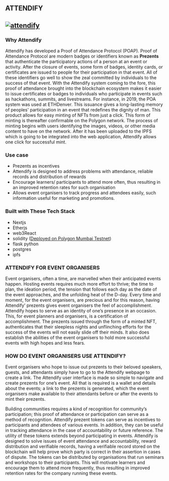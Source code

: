 
## ATTENDIFY
<!-- <img="attendify" alt="Attendify" src="https://drive.google.com/file/d/1ETMfzD7HK33Wi5Ih2XQ4AiTc7CBo2U-h/view?usp=share_link"> -->

[![attendify](https://drive.google.com/file/d/1ETMfzD7HK33Wi5Ih2XQ4AiTc7CBo2U-h/view?usp=share_link)](https://digitalocean.com)
--------------
### Why Attendify

Attendify has developed a Proof of Attendance Protocol (POAP).
Proof of Attendance Protocol are modern badges or identifiers known as **Prezents** that authenticate the participatory actions of a person at an event or activity. After the closure of events, some form of badges, identity cards, or certificates are issued to people for their participation in that event. All of these identifiers go well to show the zeal committed by individuals to the success of that event.
With the Attendify system coming to the fore, this proof of attendance brought into the blockchain ecosystem makes it easier to issue certificates or badges to individuals who participate in events such as hackathons, summits, and livestreams. For instance, in 2019, the POA system was used at ETHDenver. This issuance gives a long-lasting memory of peoples' participation in an event that redefines the dignity of man.
This product allows for easy minting of NFTs from just a click. This form of minting is thereafter confirmable on the Polygon network. The process of minting begins with users identifying the images, videos, or other media content to have on the network. After it has been uploaded to the IPFS which is going to be integrated into the web application, Attendify allows one click for successful mint.


### Use case
- Prezents as incentives
- Attendify is designed to address problems with attendance, reliable records and distribution of rewards
- Encourage learners/ participants to attend more often, thus resulting in an improved retention rates for such organisation
- Allows event organisers to track progress and attendees easily, such information useful for marketing and promotions.

### Built with These Tech Stack
- Nextjs
- Etherjs
- web3React
- solidity ([Deployed on Polygon Mumbai Testnet](https://mumbai.polygonscan.com/address/0x6e2E47B107701C9BCdCa003f8B7e70A75BCF385e#code)) 
- flask python 
- postgres
- ipfs

### ATTENDIFY FOR EVENT ORGANISERS
Event organisers, often a time, are marvelled when their anticipated events happen. Hosting events requires much more effort to thrive; the time to plan, the ideation period, the tension that follows each day as the date of the event approaches, and the unfolding heat of the D-day. Every time and moment, for the event organisers, are precious and for this reason, having Attendify’ prezents gives event organisers the feel of accomplishment.
Attendify hopes to serve as an identity of one’s presence in an occasion. This, for event planners and organisers, is a certification of accomplishment. The prezents issued through the form of a minted NFT, authenticates that their sleepless nights and unflinching efforts for the success of the events will not easily slide off their minds. It also does establish the abilities of the event organisers to hold more successful events with high hopes and less fears.

### HOW DO EVENT ORGANISERS USE ATTENDIFY?	
Event organisers who hope to issue out prezents to their beloved speakers, guests, and attendants simply have to go to the Attendify webpage to create a link. The Attendify user interface is made so simple to navigate and create prezents for one’s event. All that is required is a wallet and details about the events; a link to the prezents is generated, which the event organisers make available to their attendants before or after the events to mint their prezents.

Building communities requires a kind of recognition for community’s participation; this proof of attendance or participation can serve as a method of recognition.
Attendify prezent tokens can serve as incentives to participants and attendees of various events. In addition, they can be useful in tracking attendance in the case of accountability or future reference. The utility of these tokens extends beyond participating in events.
Attendify is designed to solve issues of event attendance and accountability, reward distribution and verifiable records, having a verifiable record stored on the blockchain will help prove which party is correct in their assertion in cases of dispute.
The tokens can be distributed by organisations that run seminars and workshops to their participants. This will motivate learners and encourage them to attend more frequently, thus resulting in improved retention rates for the company running these events.


